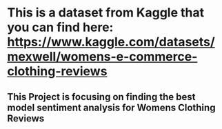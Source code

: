 # This is a dataset from Kaggle that you can find here: https://www.kaggle.com/datasets/mexwell/womens-e-commerce-clothing-reviews


## This Project is focusing on finding the best model sentiment analysis for Womens Clothing Reviews